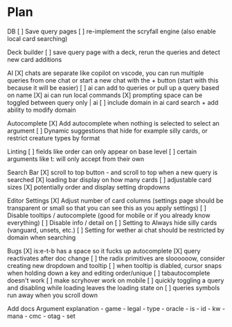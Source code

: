 # Plan

DB
    [ ] Save query pages
    [ ] re-implement the scryfall engine (also enable local card searching)

Deck builder
    [ ] save query page with a deck, rerun the queries and detect new card additions

AI
    [X] chats are separate like copilot on vscode, you can run multiple queries from one chat or start a new chat with the + button (start with this because it will be easier)
    [ ] ai can add to queries or pull up a query based on name
    [X] ai can run local commands
    [X] prompting space can be toggled between query only | ai
    [ ] include domain in ai card search + add ability to modify domain

Autocomplete
    [X] Add autocomplete when nothing is selected to select an argument
    [ ] Dynamic suggestions that hide for example silly cards, or restrict creature types by format

Linting
    [ ] fields like order can only appear on base level
    [ ] certain arguments like t: will only accept from their own

Search Bar
    [X] scroll to top button - and scroll to top when a new query is searched
    [X] loading bar display on how many cards
    [ ] adjustable card sizes
    [X] potentially order and display setting dropdowns

Editor Settings
    [X] Adjust number of card columns (settings page should be transparent or small so that you can see this as you apply settings)
    [ ] Disable tooltips / autocomplete (good for mobile or if you already know everything)
    [ ] Disable info / detail on 
    [ ] Setting to Always hide silly cards (vanguard, unsets, etc.)
    [ ] Setting for wether ai chat should be restricted by domain when searching

Bugs
    [X] is:e-t-b has a space so it fucks up autocomplete
    [X] query reactivates after doc change
    [ ] the radix primitives are sloooooow, consider creating new dropdown and tooltip
    [ ] when tooltip is diabled, cursor snaps when holding down a key and editing order/unique
    [ ] tabautocomplete doesn't work
    [ ] make scryhover work on mobile
    [ ] quickly toggling a query and disabling while loading leaves the loading state on
    [ ] queries symbols run away when you scroll down

Add docs
  Argument explanation
    - game
    - legal
    - type
    - oracle
    - is
    - id
    - kw
    - mana
    - cmc
    - otag
    - set